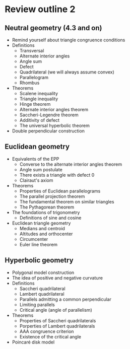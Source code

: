 # Review outline 2

## Neutral geometry (4.3 and on)

* Remind yourself about triangle congruence conditions
* Definitions
  - Transversal
  - Alternate interior angles
  - Angle sum
  - Defect
  - Quadrilateral (we will always assume convex)
  - Parallelogram
  - Rhombus
* Theorems
  - Scalene inequality
  - Triangle inequality
  - Hinge theorem
  - Alternate interior angles theorem
  - Saccheri-Legendre theorem
  - Additivity of defect
  - The universal hyperbolic theorem
* Double perpendicular construction

## Euclidean geometry

* Equivalents of the EPP
  - Converse to the alternate interior angles theorem
  - Angle sum postulate
  - There exists a triangle with defect 0
  - Clairaut's axiom
* Theorems
  - Properties of Euclidean parallelograms
  - The parallel projection theorem
  - The fundamental theorem on similar triangles
  - The Pythagorean theorem
* The foundations of trigonometry
  - Definitions of sine and cosine
* Euclidean triangle geometry
  - Medians and centroid
  - Altitudes and orthocenter
  - Circumcenter
  - Euler line theorem

## Hyperbolic geometry

* Polygonal model construction
* The idea of positive and negative curvature
* Definitions
  - Saccheri quadrilateral
  - Lambert quadrilateral
  - Parallels admitting a common perpendicular
  - Limiting parallels
  - Critical angle (angle of parallelism)
* Theorems
  - Properties of Saccheri quadrilaterals
  - Porperties of Lambert quadrilaterals  
  - AAA congruence criterion
  - Existence of the critical angle
* Poincaré disk model


